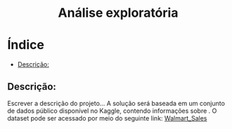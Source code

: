 <h1 align="center"> Análise exploratória </h1>

# Índice 
* [Descrição:](#Descrição)
## Descrição:

Escrever a descrição do projeto...
A solução será baseada em um conjunto de dados público disponível no Kaggle, contendo informações sobre . O dataset pode ser acessado por meio do seguinte link: [Walmart_Sales](https://www.kaggle.com/datasets/mikhail1681/walmart-sales)

